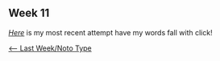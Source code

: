 
## Week 11 

[*Here*](https://bridieotoole.github.io/codewords/week_11/StruggleCode/) is my most recent attempt have my words fall with click! 


<p align="center">

<a href='https://bridieotoole.github.io/codewords/week_10/'> <-- Last Week/Noto Type </a>

</p>

